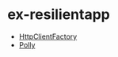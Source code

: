 # ex-resilientapp


- [HttpClientFactory](https://www.youtube.com/watch?v=9pgvX_Dk0n8)
- [Polly](https://www.youtube.com/watch?v=yXzn6HxTufM)
